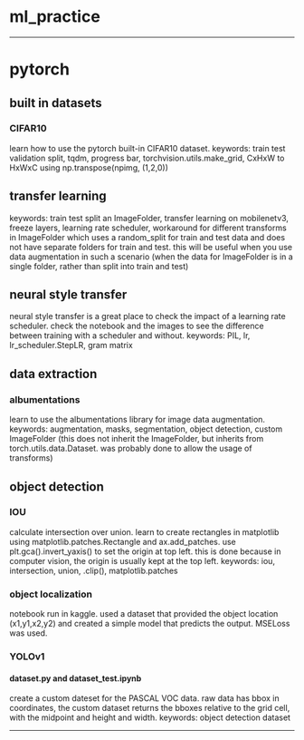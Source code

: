 # ml_practice

---

# pytorch

## built in datasets
### CIFAR10
learn how to use the pytorch built-in CIFAR10 dataset. keywords: train test validation split, tqdm, progress bar, torchvision.utils.make_grid, CxHxW to HxWxC using np.transpose(npimg, (1,2,0))

## transfer learning
keywords: train test split an ImageFolder, transfer learning on mobilenetv3, freeze layers, learning rate scheduler, workaround for different transforms in ImageFolder which uses a random_split for train and test data and does not have separate folders for train and test. this will be useful when you use data augmentation in such a scenario (when the data for ImageFolder is in a single folder, rather than split into train and test)

## neural style transfer
neural style transfer is a great place to check the impact of a learning rate scheduler. check the notebook and the images to see the difference between training with a scheduler and without. keywords: PIL, lr, lr_scheduler.StepLR, gram matrix

## data extraction
### albumentations
learn to use the albumentations library for image data augmentation. keywords: augmentation, masks, segmentation, object detection, custom ImageFolder (this does not inherit the ImageFolder, but inherits from torch.utils.data.Dataset. was probably done to allow the usage of transforms) 

## object detection
### IOU
calculate intersection over union. learn to create rectangles in matplotlib using matplotlib.patches.Rectangle and ax.add_patches. use plt.gca().invert_yaxis() to set the origin at top left. this is done because in computer vision, the origin is usually kept at the top left. keywords: iou, intersection, union, .clip(), matplotlib.patches

### object localization
notebook run in kaggle. used a dataset that provided the object location (x1,y1,x2,y2) and created a simple model that predicts the output. MSELoss was used.  

### YOLOv1
#### dataset.py and dataset_test.ipynb
create a custom dateset for the PASCAL VOC data. raw data has bbox in coordinates, the custom dataset returns the bboxes relative to the grid cell, with the midpoint and height and width. keywords: object detection dataset

---